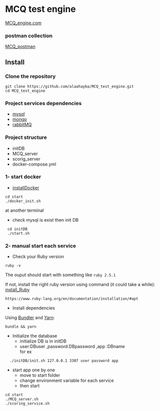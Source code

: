 # MCQ test engine

[MCQ_engine.com](https://github.com/alaahayba/MCQ_test_engine/)

### postman collection
[MCQ_postman](https://www.getpostman.com/collections/0b5ea09312ec7587dce7)
## Install

### Clone the repository

```shell
git clone https://github.com/alaahayba/MCQ_test_engine.git
cd MCQ_test_engine
```

### Project services dependencies

 - [mysql](https://www.digitalocean.com/community/tutorials/how-to-install-mysql-on-ubuntu-18-04)
 - [mongo](https://docs.mongodb.com/manual/tutorial/install-mongodb-on-ubuntu/)
 - [rabbitMQ](https://www.rabbitmq.com/download.html)
 
### Project structure
 - initDB
 - MCQ_server
 - scorig_server
 - docker-compose.yml


### 1- start docker
- [installDocker](https://docs.docker.com/engine/install/)
```shell
cd start
./docker_init.sh
```
at another terminal
- check mysql  is exist then init DB 
```
 cd initDB
 ./start.sh 
```


### 2- manual start each service
- Check your Ruby version

```shell
ruby -v
```
The ouput should start with something like `ruby 2.5.1`

If not, install the right ruby version using command (it could take a while):
[install_Ruby](https://www.ruby-lang.org/en/documentation/installation/#apt)

```shell
https://www.ruby-lang.org/en/documentation/installation/#apt
```
- Install dependencies

Using [Bundler](https://github.com/bundler/bundler) and [Yarn](https://github.com/yarnpkg/yarn):

```shell
bundle && yarn
```
- Initialize the database
  - initialize DB is in initDB
  - user:DBuser ,password:DBpassword ,app :DBname\
  for ex
 
```shell
  ./initDB/init.sh 127.0.0.1 3307 user password app
```
- start app one by one
  - move to start folder
  - change environment variable for each service
  - then start

```shell
cd start
./MCQ_server.sh
./scoring_service.sh
```

